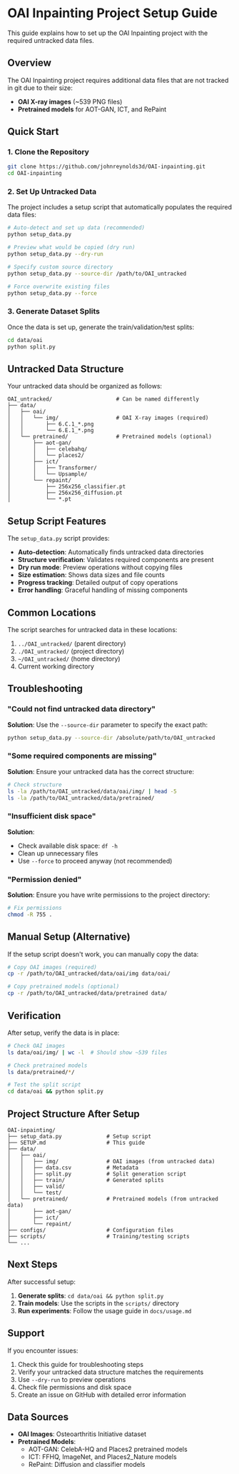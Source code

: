# OAI Inpainting Project Setup Guide

This guide explains how to set up the OAI Inpainting project with the required untracked data files.

## Overview

The OAI Inpainting project requires additional data files that are not tracked in git due to their size:
- **OAI X-ray images** (~539 PNG files)
- **Pretrained models** for AOT-GAN, ICT, and RePaint

## Quick Start

### 1. Clone the Repository

```bash
git clone https://github.com/johnreynolds3d/OAI-inpainting.git
cd OAI-inpainting
```

### 2. Set Up Untracked Data

The project includes a setup script that automatically populates the required data files:

```bash
# Auto-detect and set up data (recommended)
python setup_data.py

# Preview what would be copied (dry run)
python setup_data.py --dry-run

# Specify custom source directory
python setup_data.py --source-dir /path/to/OAI_untracked

# Force overwrite existing files
python setup_data.py --force
```

### 3. Generate Dataset Splits

Once the data is set up, generate the train/validation/test splits:

```bash
cd data/oai
python split.py
```

## Untracked Data Structure

Your untracked data should be organized as follows:

```
OAI_untracked/                    # Can be named differently
├── data/
│   ├── oai/
│   │   └── img/                  # OAI X-ray images (required)
│   │       ├── 6.C.1_*.png
│   │       └── 6.E.1_*.png
│   └── pretrained/               # Pretrained models (optional)
│       ├── aot-gan/
│       │   ├── celebahq/
│       │   └── places2/
│       ├── ict/
│       │   ├── Transformer/
│       │   └── Upsample/
│       └── repaint/
│           ├── 256x256_classifier.pt
│           ├── 256x256_diffusion.pt
│           └── *.pt
```

## Setup Script Features

The `setup_data.py` script provides:

- **Auto-detection**: Automatically finds untracked data directories
- **Structure verification**: Validates required components are present
- **Dry run mode**: Preview operations without copying files
- **Size estimation**: Shows data sizes and file counts
- **Progress tracking**: Detailed output of copy operations
- **Error handling**: Graceful handling of missing components

## Common Locations

The script searches for untracked data in these locations:

1. `../OAI_untracked/` (parent directory)
2. `./OAI_untracked/` (project directory)
3. `~/OAI_untracked/` (home directory)
4. Current working directory

## Troubleshooting

### "Could not find untracked data directory"

**Solution**: Use the `--source-dir` parameter to specify the exact path:

```bash
python setup_data.py --source-dir /absolute/path/to/OAI_untracked
```

### "Some required components are missing"

**Solution**: Ensure your untracked data has the correct structure:

```bash
# Check structure
ls -la /path/to/OAI_untracked/data/oai/img/ | head -5
ls -la /path/to/OAI_untracked/data/pretrained/
```

### "Insufficient disk space"

**Solution**:
- Check available disk space: `df -h`
- Clean up unnecessary files
- Use `--force` to proceed anyway (not recommended)

### "Permission denied"

**Solution**: Ensure you have write permissions to the project directory:

```bash
# Fix permissions
chmod -R 755 .
```

## Manual Setup (Alternative)

If the setup script doesn't work, you can manually copy the data:

```bash
# Copy OAI images (required)
cp -r /path/to/OAI_untracked/data/oai/img data/oai/

# Copy pretrained models (optional)
cp -r /path/to/OAI_untracked/data/pretrained data/
```

## Verification

After setup, verify the data is in place:

```bash
# Check OAI images
ls data/oai/img/ | wc -l  # Should show ~539 files

# Check pretrained models
ls data/pretrained/*/

# Test the split script
cd data/oai && python split.py
```

## Project Structure After Setup

```
OAI-inpainting/
├── setup_data.py              # Setup script
├── SETUP.md                   # This guide
├── data/
│   ├── oai/
│   │   ├── img/               # OAI images (from untracked data)
│   │   ├── data.csv           # Metadata
│   │   ├── split.py           # Split generation script
│   │   ├── train/             # Generated splits
│   │   ├── valid/
│   │   └── test/
│   └── pretrained/            # Pretrained models (from untracked data)
│       ├── aot-gan/
│       ├── ict/
│       └── repaint/
├── configs/                   # Configuration files
├── scripts/                   # Training/testing scripts
└── ...
```

## Next Steps

After successful setup:

1. **Generate splits**: `cd data/oai && python split.py`
2. **Train models**: Use the scripts in the `scripts/` directory
3. **Run experiments**: Follow the usage guide in `docs/usage.md`

## Support

If you encounter issues:

1. Check this guide for troubleshooting steps
2. Verify your untracked data structure matches the requirements
3. Use `--dry-run` to preview operations
4. Check file permissions and disk space
5. Create an issue on GitHub with detailed error information

## Data Sources

- **OAI Images**: Osteoarthritis Initiative dataset
- **Pretrained Models**:
  - AOT-GAN: CelebA-HQ and Places2 pretrained models
  - ICT: FFHQ, ImageNet, and Places2_Nature models
  - RePaint: Diffusion and classifier models
